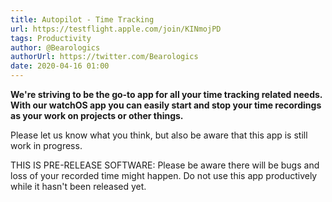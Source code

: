 ```yaml
---
title: Autopilot - Time Tracking
url: https://testflight.apple.com/join/KINmojPD
tags: Productivity
author: @Bearologics
authorUrl: https://twitter.com/Bearologics
date: 2020-04-16 01:00
---
```


**We're striving to be the go-to app for all your time tracking related needs. With our watchOS app you can easily start and stop your time recordings as your work on projects or other things.**

Please let us know what you think, but also be aware that this app is still work in progress.

THIS IS PRE-RELEASE SOFTWARE: Please be aware there will be bugs and loss of your recorded time might happen. Do not use this app productively while it hasn't been released yet.
